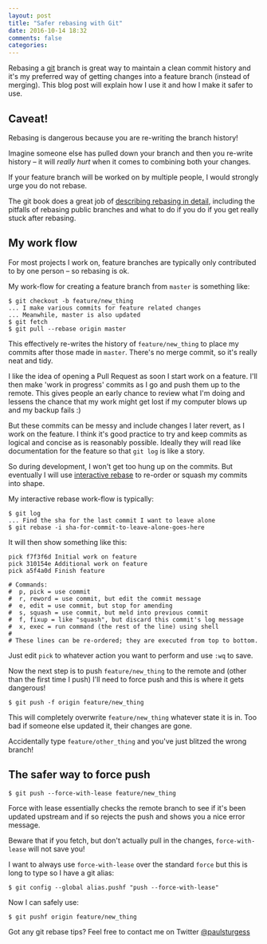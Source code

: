 ```yaml
---
layout: post
title: "Safer rebasing with Git"
date: 2016-10-14 18:32
comments: false
categories:
---
```

Rebasing a [git](https://git-scm.com/) branch is great way to maintain a clean commit history and it's my
preferred way of getting changes into a feature branch (instead of merging). This
blog post will explain how I use it and how I make it safer to use.

## Caveat!
Rebasing is dangerous because you are re-writing the branch history!

Imagine someone else has pulled down your branch and then you re-write history –
it will *really hurt* when it comes to combining both your changes.

If your feature branch will be worked on by multiple people, I would strongly urge
you do not rebase.

The git book does a great job of [describing rebasing in detail](https://git-scm.com/book/ch3-6.html),
including the pitfalls of rebasing public branches and what to do if you do if you
get really stuck after rebasing.

## My work flow
For most projects I work on, feature branches are typically only contributed to
by one person – so rebasing is ok.

My work-flow for creating a feature branch from `master` is something like:

```
$ git checkout -b feature/new_thing
... I make various commits for feature related changes
... Meanwhile, master is also updated
$ git fetch
$ git pull --rebase origin master
```

This effectively re-writes the history of `feature/new_thing` to place my commits
after those made in `master`. There's no merge commit, so it's really neat and tidy.

I like the idea of opening a Pull Request as soon I start work on a feature.
I'll then make 'work in progress' commits as I go and push them up to the remote.
This gives people an early chance to review what I'm doing and lessens the chance
that my work might get lost if my computer blows up and my backup fails :)

But these commits can be messy and include changes I later revert, as I work on
the feature. I think it's good practice to try and keep commits as logical and
concise as is reasonably possible. Ideally they will read like documentation for
the feature so that `git log` is like a story.

So during development, I won't get too hung up on the commits. But eventually I
will use [interactive rebase](https://git-scm.com/book/ch7-6.html) to re-order or
squash my commits into shape.

My interactive rebase work-flow is typically:

```
$ git log
... Find the sha for the last commit I want to leave alone
$ git rebase -i sha-for-commit-to-leave-alone-goes-here
```


It will then show something like this:

```
pick f7f3f6d Initial work on feature
pick 310154e Additional work on feature
pick a5f4a0d Finish feature

# Commands:
#  p, pick = use commit
#  r, reword = use commit, but edit the commit message
#  e, edit = use commit, but stop for amending
#  s, squash = use commit, but meld into previous commit
#  f, fixup = like "squash", but discard this commit's log message
#  x, exec = run command (the rest of the line) using shell
#
# These lines can be re-ordered; they are executed from top to bottom.
```

Just edit `pick` to whatever action you want to perform and use `:wq` to save.

Now the next step is to push `feature/new_thing` to the remote and (other than the
first time I push) I'll need to force push and this is where it gets dangerous!

```
$ git push -f origin feature/new_thing
```

This will completely overwrite `feature/new_thing` whatever state it is in. Too bad if
someone else updated it, their changes are gone.

Accidentally type `feature/other_thing` and you've just blitzed the wrong branch!

## The safer way to force push

```
$ git push --force-with-lease feature/new_thing
```

Force with lease essentially checks the remote branch to see if it's been updated
upstream and if so rejects the push and shows you a nice error message.

Beware that if you fetch, but don't actually pull in the changes, `force-with-lease`
will not save you!

I want to always use `force-with-lease` over the standard `force` but this is
long to type so I have a git alias:

```
$ git config --global alias.pushf "push --force-with-lease"
```

Now I can safely use:

```
$ git pushf origin feature/new_thing
```

Got any git rebase tips? Feel free to contact me on Twitter [@paulsturgess](https://twitter.com/paulsturgess)
